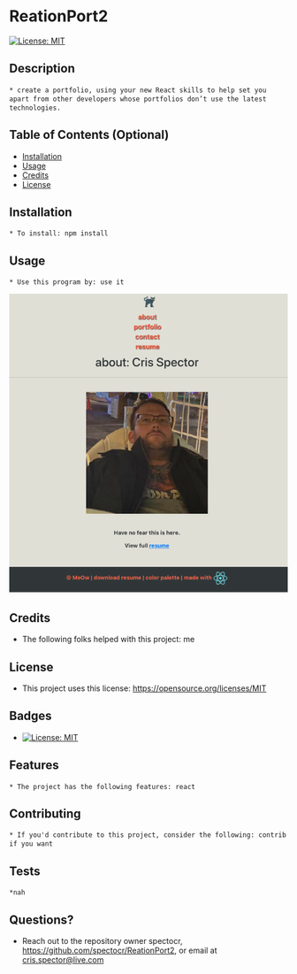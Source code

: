 
  # ReationPort2
  [![License: MIT](https://img.shields.io/badge/License-MIT-yellow.svg)](https://opensource.org/licenses/MIT)

  ## Description 
    * create a portfolio, using your new React skills to help set you apart from other developers whose portfolios don’t use the latest technologies.
  ## Table of Contents (Optional)
  
  * [Installation](#installation)
  * [Usage](#usage)
  * [Credits](#credits)
  * [License](#license)

  ## Installation
    * To install: npm install
  
  ## Usage 
    * Use this program by: use it
  
  ![alt text](./src/assets/ss.png)
  
  
  ## Credits
   * The following folks helped with this project: me
  
  ## License
   * This project uses this license: https://opensource.org/licenses/MIT
  
  ## Badges
  
  * [![License: MIT](https://img.shields.io/badge/License-MIT-yellow.svg)](https://opensource.org/licenses/MIT)
  
  ## Features
    * The project has the following features: react
  
  ## Contributing
    * If you'd contribute to this project, consider the following: contrib if you want 
  ## Tests
    *nah

  ## Questions?
  * Reach out to the repository owner spectocr, https://github.com/spectocr/ReationPort2, or email at cris.spector@live.com

